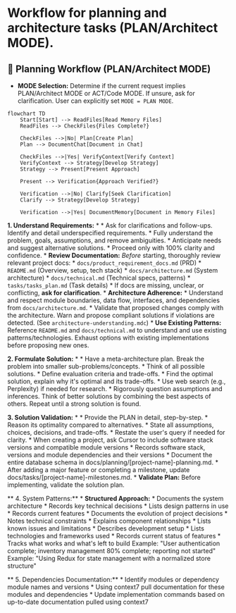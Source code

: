 # Workflow for planning and architecture tasks (PLAN/Architect MODE).

## 📝 Planning Workflow (PLAN/Architect MODE)

*   **MODE Selection:** Determine if the current request implies PLAN/Architect MODE or ACT/Code MODE. If unsure, ask for clarification. User can explicitly set `MODE = PLAN MODE`.

```mermaid
flowchart TD
    Start[Start] --> ReadFiles[Read Memory Files]
    ReadFiles --> CheckFiles{Files Complete?}

    CheckFiles -->|No| Plan[Create Plan]
    Plan --> DocumentChat[Document in Chat]

    CheckFiles -->|Yes| VerifyContext[Verify Context]
    VerifyContext --> Strategy[Develop Strategy]
    Strategy --> Present[Present Approach]

    Present --> Verification{Approach Verified?}

    Verification -->|No| Clarify[Seek Clarification]
    Clarify --> Strategy[Develop Strategy]

    Verification -->|Yes| DocumentMemory[Document in Memory Files]
```

**1. Understand Requirements:**
    *   **<CLARIFICATION>**
        *   Ask for clarifications and follow-ups. Identify and detail underspecified requirements.
        *   Fully understand the problem, goals, assumptions, and remove ambiguities.
        *   Anticipate needs and suggest alternative solutions.
        *   Proceed only with 100% clarity and confidence.
    *   **Review Documentation:** *Before* starting, thoroughly review relevant project docs:
        *   `docs/product_requirement_docs.md` (PRD)
        *   `README.md` (Overview, setup, tech stack)
        *   `docs/architecture.md` (System architecture)
        *   `docs/technical.md` (Technical specs, patterns)
        *   `tasks/tasks_plan.md` (Task details)
        *   If docs are missing, unclear, or conflicting, **ask for clarification**.
    *   **Architecture Adherence:**
        *   Understand and respect module boundaries, data flow, interfaces, and dependencies from `docs/architecture.md`.
        *   Validate that proposed changes comply with the architecture. Warn and propose compliant solutions if violations are detected. (See `architecture-understanding.mdc`)
    *   **Use Existing Patterns:** Reference `README.md` and `docs/technical.md` to understand and use existing patterns/technologies. Exhaust options with existing implementations before proposing new ones.

**2. Formulate Solution:**
    *   **<STEP BY STEP REASONING>**
        *   **<DECOMPOSE>** Have a meta-architecture plan. Break the problem into smaller sub-problems/concepts.
        *   Think of all possible solutions.
        *   Define evaluation criteria and trade-offs.
        *   Find the optimal solution, explain why it's optimal and its trade-offs.
        *   **<WEB USE>** Use web search (e.g., Perplexity) if needed for research.
        *   **<MULTI ATTEMPTS>** Rigorously question assumptions and inferences. Think of better solutions by combining the best aspects of others. Repeat until a strong solution is found.

**3. Solution Validation:**
    *   **<REASONING PRESENTATION>**
        *   Provide the PLAN in detail, step-by-step.
        *   Reason its optimality compared to alternatives.
        *   State all assumptions, choices, decisions, and trade-offs.
        *   Restate the user's query if needed for clarity.
        *   When creating a project, ask Cursor to include software stack versions and compatible module versions 
        *   Records software stack, versions and module dependencies and their versions
        *   Document the entire database schema in docs/planning/[project-name]-planning.md.
        *   After adding a major feature or completing a milestone, update docs/tasks/[project-name]-milestones.md.
    *   **Validate Plan:** Before implementing, validate the solution plan. 

** 4. System Patterns:**
    *  **Structured Approach:**
        * Documents the system architecture
        * Records key technical decisions
        * Lists design patterns in use
        * Records current features
        * Documents the evolution of project decisions 
        * Notes technical constraints
        * Explains component relationships
        * Lists known issues and limitations
        * Describes development setup
        * Lists technologies and frameworks used
        * Records current status of features
        * Tracks what works and what's left to build
Example: "User authentication complete; inventory management 80% complete; reporting not started"
Example: "Using Redux for state management with a normalized store structure"

** 5. Dependencies Documentation:**
        * Identify modules or dependency module names and versions
	* Using context7 pull documentation for these modules and dependencies
        * Update implementation commands based on up-to-date documentation pulled using context7
